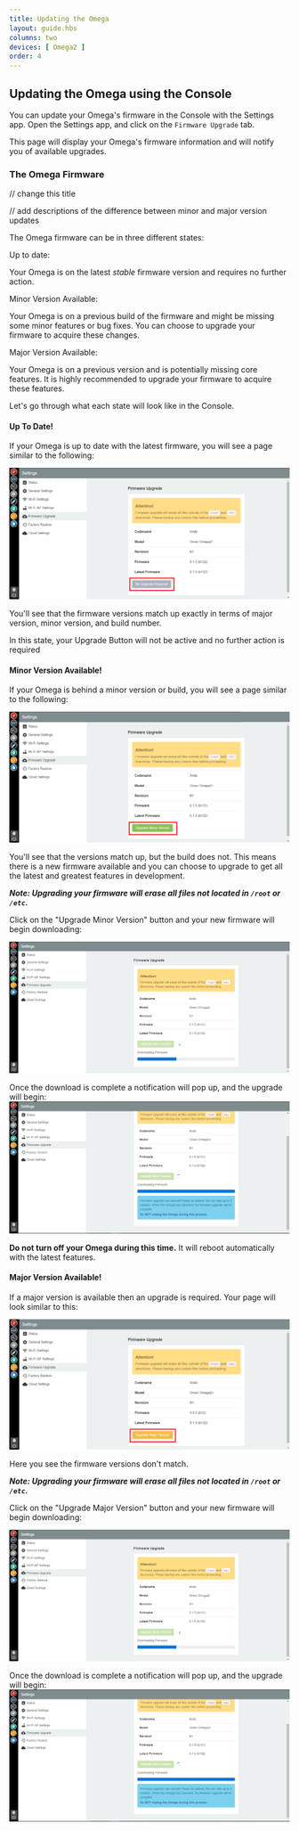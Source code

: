 ```yaml
---
title: Updating the Omega
layout: guide.hbs
columns: two
devices: [ Omega2 ]
order: 4
---
```


## Updating the Omega using the Console

You can update your Omega's firmware in the Console with the Settings app. Open the Settings app, and click on the `Firmware Upgrade` tab.

This page will display your Omega's firmware information and will notify you of available upgrades.


### The Omega Firmware
// change this title

// add descriptions of the difference between minor and major version updates

The Omega firmware can be in three different states:

Up to date:

Your Omega is on the latest *stable* firmware version and requires no further action.

Minor Version Available:

Your Omega is on a previous build of the firmware and might be missing some minor features or bug fixes. You can choose to upgrade your firmware to acquire these changes.

Major Version Available:

Your Omega is on a previous version and is potentially missing core features. It is highly recommended to upgrade your firmware to acquire these features.

Let's go through what each state will look like in the Console.

#### Up To Date!

If your Omega is up to date with the latest firmware, you will see a page similar to the following:

![update-not-required](../img/updating-none-required.png)

You'll see that the firmware versions match up exactly in terms of major version, minor version, and build number.

In this state, your Upgrade Button will not be active and no further action is required

#### Minor Version Available!

If your Omega is behind a minor version or build, you will see a page similar to the following:

![update-minor-version](../img/updating-minor-version.png)

You'll see that the versions match up, but the build does not. This means there is a new firmware available and you can choose to upgrade to get all the latest and greatest features in development.

***Note: Upgrading your firmware will erase all files not located in `/root` or `/etc`.***

Click on the "Upgrade Minor Version" button and your new firmware will begin downloading:

![update-download-in-progress](../img/updating-download-in-progress.png)

Once the download is complete a notification will pop up, and the upgrade will begin:
![update-download-complete](../img/updating-download-complete.png)

**Do not turn off your Omega during this time.** It will reboot automatically with the latest features.

#### Major Version Available!

If a major version is available then an upgrade is required. Your page will look similar to this:

![update-major-version](../img/updating-major-version.png)

Here you see the firmware versions don't match.

***Note: Upgrading your firmware will erase all files not located in `/root` or `/etc`.***

Click on the "Upgrade Major Version" button and your new firmware will begin downloading:

![update-download-in-progress](../img/updating-download-in-progress.png)

Once the download is complete a notification will pop up, and the upgrade will begin:
![update-download-complete](../img/updating-download-complete.png)
